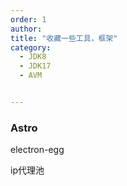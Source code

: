 ```yaml
---
order: 1
author: 
title: "收藏一些工具，框架"
category:
  - JDK8
  - JDK17
  - AVM


---
```


### Astro

electron-egg

ip代理池